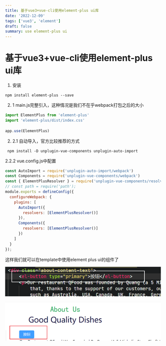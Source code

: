 ```yaml
---
title: 基于vue3+vue-cli使用element-plus ui库
date: '2022-12-09'
tags: ['vue3', 'element']
draft: false
summary: use element-plus ui
---
```


# 基于vue3+vue-cli使用element-plus ui库

1. 安装

```shell
npm install element-plus --save
```



2. 1 main.js完整引入，这种情况是我们不在乎webpack打包之后的大小

```js
import ElementPlus from 'element-plus'
import 'element-plus/dist/index.css'

app.use(ElementPlus)
```



2. 2.1 自动导入，官方比较推荐的方式

```shell
 npm install -D unplugin-vue-components unplugin-auto-import
```



  2.2.2  vue.config.js中配置

```js
const AutoImport = require('unplugin-auto-import/webpack')
const Components = require('unplugin-vue-components/webpack')
const { ElementPlusResolver } = require('unplugin-vue-components/resolvers')
// const path = require('path');
module.exports = defineConfig({
  configureWebpack: {
    plugins: [
      AutoImport({
        resolvers: [ElementPlusResolver()]
      }),
      Components({
        resolvers: [ElementPlusResolver()]
      })
    ]
  }
});

```



这样我们就可以在template中使用element plus ui的组件了

![image-20221209151752992](https://raw.githubusercontent.com/XIAOZHUXUEJAVA/GraphBed/main/img/202212091517029.png)

![image-20221209151633313](https://raw.githubusercontent.com/XIAOZHUXUEJAVA/GraphBed/main/img/202212091516444.png)